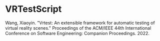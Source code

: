# VRTestScript

Wang, Xiaoyin. "Vrtest: An extensible framework for automatic testing of virtual reality scenes." Proceedings of the ACM/IEEE 44th International Conference on Software Engineering: Companion Proceedings. 2022.
